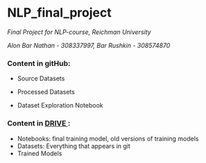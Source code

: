 ﻿# NLP_final_project
*Final Project for NLP-course, Reichman University*

*Alon Bar Nathan - 308337997, Bar Rushkin - 308574870*

### Content in gitHub:
- Source Datasets 

- Processed Datasets

- Dataset Exploration Notebook

### Content in <a href="https://drive.google.com/drive/u/0/folders/1R8RLHuFjXHKLykCgWe8FsbMymEbNWRrd" target="_blank"> DRIVE </a>:
- Notebooks: final training model, old versions of training models
- Datasets: Everything that appears in git
- Trained Models
